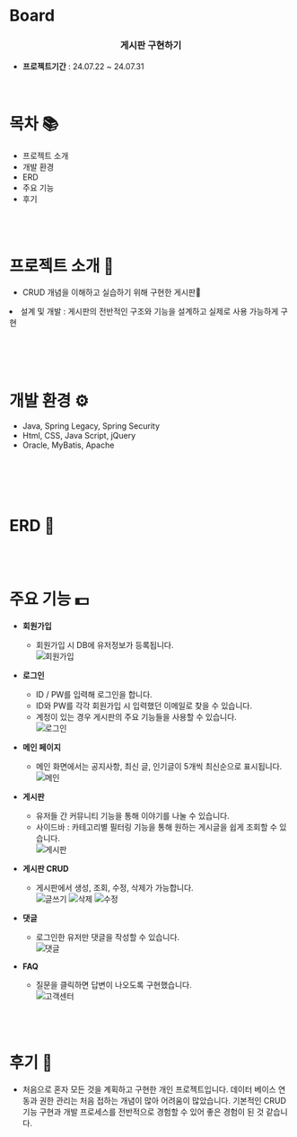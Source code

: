 # Board

<h3 align="center"><strong>게시판 구현하기</strong></h3>


- **프로젝트기간** : 24.07.22 ~ 24.07.31

<br/>

# 목차 📚
- <a>프로젝트 소개</a>
- <a>개발 환경
- <a>ERD
- <a>주요 기능
- <a>후기</a>

<br/>
<br/>

# 프로젝트 소개 🔎

- CRUD 개념을 이해하고 실습하기 위해 구현한 게시판💱
<li>설계 및 개발 : 게시판의 전반적인 구조와 기능을 설계하고 실제로 사용 가능하게 구현</li>
  <br/>
  <br/>


<br/>
<br/>

# 개발 환경 ⚙

- <a>Java, Spring Legacy, Spring Security</a>
- <a>Html, CSS, Java Script, jQuery</a>
- <a>Oracle, MyBatis, Apache</a>


<br/>


<br/><br/>

# ERD 📝



<br/><br/>
# 주요 기능 💵
- **회원가입**
  - 회원가입 시 DB에 유저정보가 등록됩니다.<br/>
  ![회원가입](https://github.com/user-attachments/assets/f6020ec2-d70d-4f64-91e5-f49db26c294e)

- **로그인**
  - ID / PW를 입력해 로그인을 합니다.
  - ID와 PW를 각각 회원가입 시 입력했던 이메일로 찾을 수 있습니다.
  - 계정이 있는 경우 게시판의 주요 기능들을 사용할 수 있습니다.<br>
  ![로그인](https://github.com/user-attachments/assets/c0f96473-03c9-46cf-8083-9831f58f7552)
  
- **메인 페이지**
  - 메인 화면에서는 공지사항, 최신 글, 인기글이 5개씩 최신순으로 표시됩니다.<br>
  ![메인](https://github.com/user-attachments/assets/216d2824-3ae0-47fe-9c10-ce86f2e3dfbd)

- **게시판**
  - 유저들 간 커뮤니티 기능을 통해 이야기를 나눌 수 있습니다.
  - 사이드바 : 카테고리별 필터링 기능을 통해 원하는 게시글을 쉽게 조회할 수 있습니다.<br>
  ![게시판](https://github.com/user-attachments/assets/0d011678-b161-4f8d-923c-169528362b71)

- **게시판 CRUD**
  - 게시판에서 생성, 조회, 수정, 삭제가 가능합니다.<br>
  ![글쓰기](https://github.com/user-attachments/assets/947d763f-a04f-443c-9c93-51a025f8e096)
  ![삭제](https://github.com/user-attachments/assets/cee1d8d8-92dd-40f5-9be7-567bcd8c094a)
  ![수정](https://github.com/user-attachments/assets/c1285e1c-f436-4ecd-ad20-a226cfafbaee)
  
- **댓글**
  - 로그인한 유저만 댓글을 작성할 수 있습니다.<br>
  ![댓글](https://github.com/user-attachments/assets/15df5aa4-e6ee-42c3-9e05-70bc0136c872)

- **FAQ**
  - 질문을 클릭하면 답변이 나오도록 구현했습니다.<br>
  ![고객센터](https://github.com/user-attachments/assets/6089d39e-f6e1-4852-84ac-219b77c0afa7)
    
<br/>
<br/>

# 후기 🧐
- 처음으로 혼자 모든 것을 계획하고 구현한 개인 프로젝트입니다. 데이터 베이스 연동과 권한 관리는 처음 접하는 개념이 많아 어려움이 많았습니다. 기본적인 CRUD 기능 구현과 개발 프로세스를 전반적으로 경험할 수 있어 좋은 경험이 된 것 같습니다.
<br/><br/>

